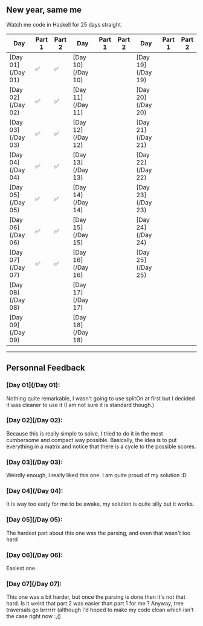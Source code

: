 New year, same me
---

Watch me code in Haskell for 25 days straight

| Day 	| Part 1 	| Part 2 	| Day 	| Part 1 	| Part 2 	| Day 	| Part 1 	| Part 2 	|
|-----	|--------	|--------	|-----	|--------	|--------	|-----	|--------	|--------	|
|  [Day 01](/Day 01)	|    ✅   	|    ✅   	|  [Day 10](/Day 10)	|        	|        	|  [Day 19](/Day 19)	|        	|        	|
|  [Day 02](/Day 02)	|    ✅   	|    ✅   	|  [Day 11](/Day 11)	|        	|        	|  [Day 20](/Day 20)	|        	|        	|
|  [Day 03](/Day 03)	|    ✅   	|    ✅   	|  [Day 12](/Day 12)	|        	|        	|  [Day 21](/Day 21)	|        	|        	|
|  [Day 04](/Day 04)	|    ✅   	|    ✅   	|  [Day 13](/Day 13)	|        	|        	|  [Day 22](/Day 22)	|        	|        	|
|  [Day 05](/Day 05)	|    ✅   	|    ✅   	|  [Day 14](/Day 14)	|        	|        	|  [Day 23](/Day 23)	|        	|        	|
|  [Day 06](/Day 06)	|    ✅   	|    ✅   	|  [Day 15](/Day 15)	|        	|        	|  [Day 24](/Day 24)	|        	|        	|
|  [Day 07](/Day 07)	|    ✅   	|    ✅   	|  [Day 16](/Day 16)	|        	|        	|  [Day 25](/Day 25)	|        	|        	|
|  [Day 08](/Day 08)	|        	|        	|  [Day 17](/Day 17)	|        	|        	|     	|        	|        	|
|  [Day 09](/Day 09)	|        	|        	|  [Day 18](/Day 18)	|        	|        	|     	|        	|        	|

---

## Personnal Feedback

### [Day 01](/Day 01):
Nothing quite remarkable, I wasn't going to use splitOn at first but I decided
it was cleaner to use it (I am not sure it is standard though.)

### [Day 02](/Day 02):
Because this is really simple to solve, I tried to do it in the most cumbersome
and compact way possible. Basically, the idea is to put everything in a matrix
and notice that there is a cycle to the possible scores.

### [Day 03](/Day 03):
Weirdly enough, I really liked this one. I am quite proud of my solution :D

### [Day 04](/Day 04):
It is way too early for me to be awake, my solution is quite silly but it works.

### [Day 05](/Day 05):
The hardest part about this one was the parsing, and even that wasn't too hard

### [Day 06](/Day 06):
Easiest one.

### [Day 07](/Day 07):
This one was a bit harder, but once the parsing is done then it's not that hard.
Is it weird that part 2 was easier than part 1 for me ?
Anyway, tree traversals go brrrrrr (although I'd hoped to make my code clean
which isn't the case right now :,()
